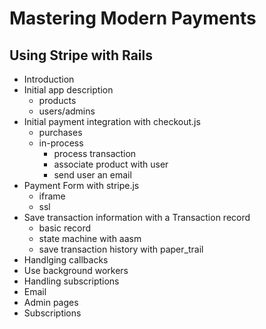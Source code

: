 # Mastering Modern Payments
## Using Stripe with Rails

* Introduction
* Initial app description
  * products
  * users/admins
* Initial payment integration with checkout.js
  * purchases
  * in-process
    * process transaction
    * associate product with user
    * send user an email
* Payment Form with stripe.js
  * iframe
  * ssl
* Save transaction information with a Transaction record
  * basic record
  * state machine with aasm
  * save transaction history with paper_trail
* Handlging callbacks
* Use background workers
* Handling subscriptions
* Email
* Admin pages
* Subscriptions

